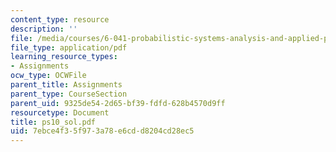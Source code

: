 ```yaml
---
content_type: resource
description: ''
file: /media/courses/6-041-probabilistic-systems-analysis-and-applied-probability-spring-2006/7ebce4f35f973a78e6cdd8204cd28ec5_ps10_sol.pdf
file_type: application/pdf
learning_resource_types:
- Assignments
ocw_type: OCWFile
parent_title: Assignments
parent_type: CourseSection
parent_uid: 9325de54-2d65-bf39-fdfd-628b4570d9ff
resourcetype: Document
title: ps10_sol.pdf
uid: 7ebce4f3-5f97-3a78-e6cd-d8204cd28ec5
---
```

